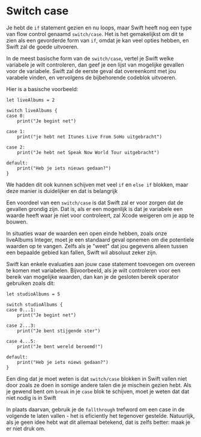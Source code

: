 # Switch case

Je hebt de `if` statement gezien en nu loops, maar Swift heeft nog een type van flow control genaamd `switch/case`.  Het is het gemakelijkst om dit te zien als een gevorderde form van  `if`, omdat je kan veel opties hebben, en Swift zal de goede uitvoeren.

In de meest basische form van de `switch/case`, vertel je Swift welke variabele je wilt controleren, dan geef je een lijst van mogelijke gevallen voor de variabele. Swift zal de eerste geval dat overeenkomt met jou varabele vinden, en vervolgens de bijbehorende codeblok uitvoeren.

Hier is a basische voorbeeld:

    let liveAlbums = 2

    switch liveAlbums {
    case 0:
        print("Je begint net")

    case 1:
        print("je hebt net Itunes Live From SoHo uitgebracht")

    case 2:
        print("Je hebt net Speak Now World Tour uitgebracht")

    default:
        print("Heb je iets nieuws gedaan?")
    }
    
We hadden dit ook kunnen schijven met veel `if` en `else if` blokken, maar deze manier is duidelijker en dat is belangrijk


Een voordeel van een `switch/case` is dat Swift zal er voor zorgen dat de gevallen grondig zijn. Dat is, als er een mogenlijk is dat je variabele een waarde heeft waar je niet voor controleert, zal Xcode weigeren om je app te bouwen.

In situaties waar de waarden een open einde hebben, zoals onze liveAlbums Integer, moet je een standaard geval opnemen om die potentiele waarden op te vangen. Zelfs als je "weet" dat jou gegevens alleen tussen een bepaalde gebied kan fallen, Swift wil absoluut zeker zijn.

Swift kan enkele evaluaties aan jouw case statement toevoegen om overeen te komen met variabelen. Bijvoorbeeld, als je wilt controleren voor een bereik van mogelijke waarden, dan kan je de gesloten bereik operator gebruiken zoals dit:

    let studioAlbums = 5

    switch studioAlbums {
    case 0...1:
        print("Je begint net")

    case 2...3:
        print("Je bent stijgende ster")

    case 4...5:
        print("Je bent wereld beroemd!")

    default:
        print("Heb je iets niews gedaan?")
    }

Een ding dat je moet weten is dat `switch/case` blokken in Swift vallen niet door zoals ze doen in somige andere talen die je mischein gezien hebt. Als je gewend bent om `break` in je `case` blok te schijven, moet je weten dat dat niet nodig is in Swift

In plaats daarvan, gebruik je de `fallthrough`  trefword om een case in de volgende te laten vallen - het is eficiently het tegenover gestelde. Natuurlijk, als je geen idee hebt wat dit allemaal betekend, dat is zelfs better: maak je er niet druk om.
